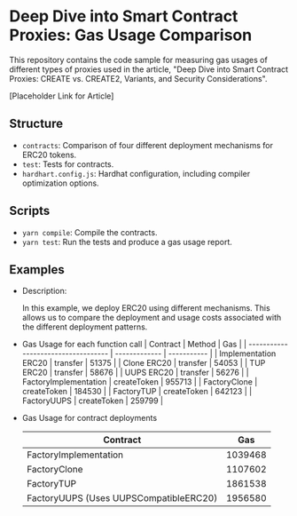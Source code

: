 # Deep Dive into Smart Contract Proxies: Gas Usage Comparison

This repository contains the code sample for measuring gas usages of different types of proxies used in the article, "Deep Dive into Smart Contract Proxies: CREATE vs. CREATE2, Variants, and Security Considerations".

[Placeholder Link for Article]

## Structure

- `contracts`: Comparison of four different deployment mechanisms for ERC20 tokens.
- `test`: Tests for contracts.
- `hardhart.config.js`: Hardhat configuration, including compiler optimization options.

## Scripts

- `yarn compile`: Compile the contracts.
- `yarn test`: Run the tests and produce a gas usage report.

## Examples
  - Description:

    In this example, we deploy ERC20 using different mechanisms. This allows us to compare the deployment and usage costs associated with the different deployment patterns.

  - Gas Usage for each function call
    |  Contract                           |  Method       |  Gas        |
    | ----------------------------------- | ------------- | ----------- |
    |  Implementation ERC20               |  transfer     |      51375  |
    |  Clone ERC20                        |  transfer     |      54053  |
    |  TUP ERC20                          |  transfer     |      58676  |
    |  UUPS ERC20                         |  transfer     |      56276  |
    |  FactoryImplementation              |  createToken  |     955713  |
    |  FactoryClone                       |  createToken  |     184530  |
    |  FactoryTUP                         |  createToken  |     642123  |
    |  FactoryUUPS                        |  createToken  |     259799  |


  - Gas Usage for contract deployments

    | Contract                                            |  Gas        |
    | --------------------------------------------------- | ----------  |
    | FactoryImplementation                               |    1039468  |
    | FactoryClone                                        |    1107602  |
    | FactoryTUP                                          |    1861538  |
    | FactoryUUPS (Uses UUPSCompatibleERC20)              |    1956580  |
